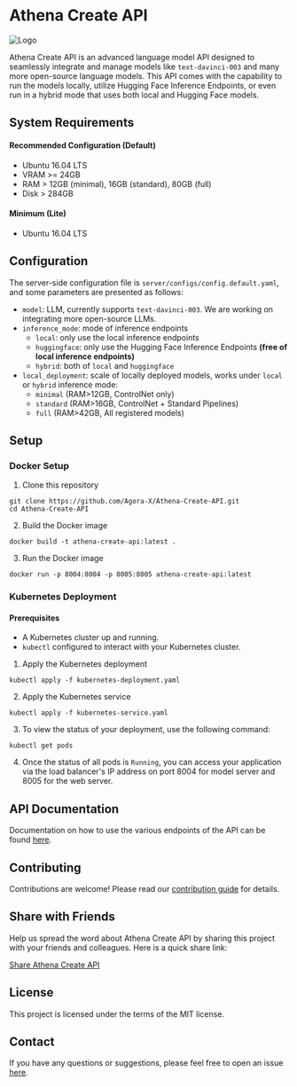 # Athena Create API

![Logo](link-to-logo-if-any)

Athena Create API is an advanced language model API designed to seamlessly integrate and manage models like `text-davinci-003` and many more open-source language models. This API comes with the capability to run the models locally, utilize Hugging Face Inference Endpoints, or even run in a hybrid mode that uses both local and Hugging Face models.

## System Requirements

#### Recommended Configuration (Default)

+ Ubuntu 16.04 LTS
+ VRAM >= 24GB
+ RAM > 12GB (minimal), 16GB (standard), 80GB (full)
+ Disk > 284GB 

#### Minimum (Lite)
+ Ubuntu 16.04 LTS

## Configuration

The server-side configuration file is `server/configs/config.default.yaml`, and some parameters are presented as follows:

+ `model`: LLM, currently supports `text-davinci-003`. We are working on integrating more open-source LLMs.
+ `inference_mode`: mode of inference endpoints
  + `local`: only use the local inference endpoints
  + `huggingface`: only use the Hugging Face Inference Endpoints **(free of local inference endpoints)**
  + `hybrid`: both of `local` and `huggingface`
+ `local_deployment`: scale of locally deployed models, works under `local` or `hybrid` inference mode:
  +  `minimal` (RAM>12GB, ControlNet only)
  +  `standard` (RAM>16GB, ControlNet + Standard Pipelines)
  +  `full` (RAM>42GB, All registered models)

## Setup

### Docker Setup

1. Clone this repository

```
git clone https://github.com/Agora-X/Athena-Create-API.git
cd Athena-Create-API
```

2. Build the Docker image

```
docker build -t athena-create-api:latest .
```

3. Run the Docker image

```
docker run -p 8004:8004 -p 8005:8005 athena-create-api:latest
```

### Kubernetes Deployment

#### Prerequisites

+ A Kubernetes cluster up and running.
+ `kubectl` configured to interact with your Kubernetes cluster.

1. Apply the Kubernetes deployment

```
kubectl apply -f kubernetes-deployment.yaml
```

2. Apply the Kubernetes service

```
kubectl apply -f kubernetes-service.yaml
```

3. To view the status of your deployment, use the following command:

```
kubectl get pods
```

4. Once the status of all pods is `Running`, you can access your application via the load balancer's IP address on port 8004 for model server and 8005 for the web server. 

## API Documentation

Documentation on how to use the various endpoints of the API can be found [here](link-to-documentation).

## Contributing

Contributions are welcome! Please read our [contribution guide](link-to-contribution-guide) for details.

## Share with Friends

Help us spread the word about Athena Create API by sharing this project with your friends and colleagues. Here is a quick share link:

[Share Athena Create API](https://github.com/Agora-X/Athena-Create-API)

## License

This project is licensed under the terms of the MIT license.

## Contact

If you have any questions or suggestions, please feel free to open an issue [here](https://github.com/Agora-X/Athena-Create-API/issues).
